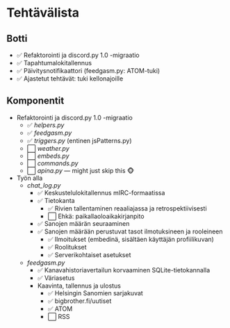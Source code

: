 # Tehtävälista

## Botti
- ✅ Refaktorointi ja discord.py 1.0 -migraatio
- ✅ Tapahtumalokitallennus
- ✅ Päivitysnotifikaattori (feedgasm.py: ATOM-tuki)
- ✅ Ajastetut tehtävät: tuki kellonajoille


## Komponentit
- Refaktorointi ja discord.py 1.0 -migraatio
    - ✅ *helpers.py*
    - ✅ *feedgasm.py*
    - ✅ *triggers.py* (entinen jsPatterns.py)
    - ⬜ *weather.py*
    - ⬜ *embeds.py*
    - ⬜ *commands.py*
    - ⬜ *apina.py* — might just skip this 🐵
- Työn alla
    - *chat_log.py*
        - ✅ Keskustelulokitallennus mIRC-formaatissa
        - ✅ Tietokanta
            - ✅ Rivien tallentaminen reaaliajassa ja retrospektiivisesti
            - ⬜ Ehkä: paikallaoloaikakirjanpito
        - ✅ Sanojen määrän seuraaminen
        - ✅ Sanojen määrään perustuvat tasot ilmotuksineen ja rooleineen
            - ✅ Ilmoitukset (embedinä, sisältäen käyttäjän profiilikuvan)
            - ✅ Roolitukset
            - ✅ Serverikohtaiset asetukset
    - *feedgasm.py* 
        - ✅ Kanavahistoriavertailun korvaaminen SQLite-tietokannalla
        - ✅ Väriasetus
        - Kaavinta, tallennus ja ulostus
            - ✅ Helsingin Sanomien sarjakuvat
            - ✅ bigbrother.fi/uutiset
            - ✅ ATOM
            - ⬜ RSS
